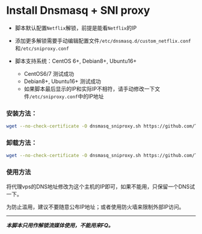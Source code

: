 # Install Dnsmasq + SNI proxy

* 脚本默认配置`Netflix`解锁，前提是能看`Netflix`的IP

* 添加更多解锁需要手动编辑配置文件`/etc/dnsmasq.d/custom_netflix.conf`和`/etc/sniproxy.conf`

* 脚本支持系统：CentOS 6+, Debian8+, Ubuntu16+
    * CentOS6/7 测试成功
    * Debian8+, Ubuntu16+ 测试成功
    * 如果脚本最后显示的IP和实际IP不相符，请手动修改一下文件`/etc/sniproxy.conf`中的IP地址

### 安装方法：
``` Bash
wget --no-check-certificate -O dnsmasq_sniproxy.sh https://github.com/TsukasaYuki/dnsmasq_sniproxy_install/raw/master/dnsmasq_sniproxy.sh && bash dnsmasq_sniproxy.sh -i
```

### 卸载方法：
``` Bash
wget --no-check-certificate -O dnsmasq_sniproxy.sh https://github.com/TsukasaYuki/dnsmasq_sniproxy_install/raw/master/dnsmasq_sniproxy.sh && bash dnsmasq_sniproxy.sh -u
```

### 使用方法
将代理vps的DNS地址修改为这个主机的IP即可，如果不能用，只保留一个DNS试一下。

为防止滥用，建议不要随意公布IP地址；或者使用防火墙来限制外部IP访问。

---
___本脚本只用作解锁流媒体使用，不能用来FQ。___

